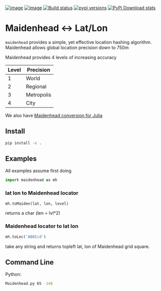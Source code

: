 [![image](https://travis-ci.org/scivision/maidenhead.svg?branch=master)](https://travis-ci.org/scivision/maidenhead)
[![image](https://coveralls.io/repos/github/scivision/maidenhead/badge.svg?branch=master)](https://coveralls.io/github/scivision/maidenhead?branch=master)
[![Build status](https://ci.appveyor.com/api/projects/status/4b44p65o33088top?svg=true)](https://ci.appveyor.com/project/scivision/maidenhead)
[![pypi versions](https://img.shields.io/pypi/pyversions/maidenhead.svg)](https://pypi.python.org/pypi/maidenhead)
[![PyPi Download stats](http://pepy.tech/badge/maidenhead)](http://pepy.tech/project/maidenhead)

# Maidenhead &lt;-&gt; Lat/Lon

`maidenhead` provides a simple, yet effective location hashing
algorithm. Maidenhead allows global location precision down to 750m

Maidenhead provides 4 levels of increasing accuracy

  Level |  Precision
--------|------------
  1     |  World
  2     |  Regional
  3     |  Metropolis
  4     |  City

We also have [Maidenhead conversion for Julia](https://github.com/scivision/maidenhead-julia)

## Install
```sh
pip install -e .
```

## Examples
All examples assume first doing
```python
import maidenhead as mh
```
   
### lat lon to Maidenhead locator
```python
mh.toMaiden(lat, lon, level) 
```
returns a char (len = lvl*2)

### Maidenhead locator to lat lon
```python
mh.toLoc('AB01cd') 
```
take any string and returns topleft lat, lon of Maidenhead grid square.

## Command Line

Python:
```sh
Maidenhead.py 65 -148
```
